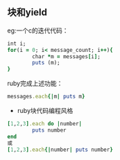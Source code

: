 ## 块和yield ##

eg:一个c的迭代代码：
```ruby
int i;
for(i = 0; i< message_count; i++){
		char *m = messages[i];
		puts (m);
}
```
ruby完成上述功能：
```ruby
messages.each{|m| puts m}
```

- ruby块代码编程风格

```ruby
[1,2,3].each do |number|
		puts number
end
或
[1,2,3].each{|number| puts number}

```

